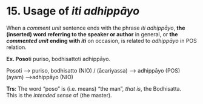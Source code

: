 # **15. Usage of** *iti adhippāyo* 
    
When a *comment unit* sentence ends with the phrase *iti adhippāyo*, **the  (inserted) word referring to the speaker or author** in general, or **the *commented 
unit* ending with *iti*** on occasion, is related to *adhippāyo* in POS relation. 

**Ex. Poso**ti puriso, bodhisattoti adhippāyo. 

 Posoti --> puriso, bodhisatto (NIO) / (ācariyassa) --> adhippāyo (POS) 
 (ayam) -->adhippāyo (NIO) 

**Trs**: The word “poso” is (i.e. means) “the man”, *that is*, the Bodhisatta.  
           This is  the *intended sense* of (the master).